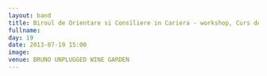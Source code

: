 ```yaml
---
layout: band
title: Biroul de Orientare si Consiliere in Cariera - workshop, Curs de limba maghiara
fullname: 
day: 19
date: 2013-07-19 15:00
image: 
venue: BRUNO UNPLUGGED WINE GARDEN
---
```



